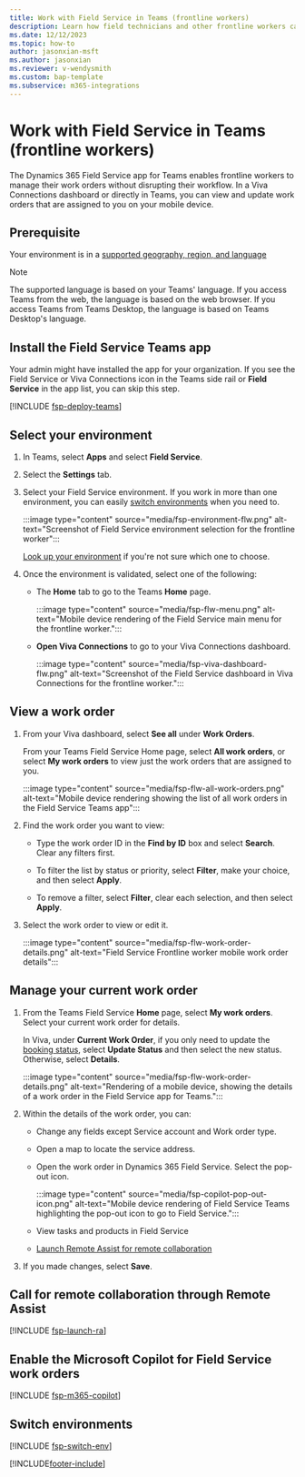 ```yaml
---
title: Work with Field Service in Teams (frontline workers)
description: Learn how field technicians and other frontline workers can use the Dynamics 365 Field Service Teams app to view and update work orders in Teams on their mobile devices.
ms.date: 12/12/2023
ms.topic: how-to
author: jasonxian-msft
ms.author: jasonxian
ms.reviewer: v-wendysmith
ms.custom: bap-template
ms.subservice: m365-integrations
---
```


# Work with Field Service in Teams (frontline workers)

The Dynamics 365 Field Service app for Teams enables frontline workers to manage their work orders without disrupting their workflow. In a Viva Connections dashboard or directly in Teams, you can view and update work orders that are assigned to you on your mobile device.

## Prerequisite

Your environment is in a [supported geography, region, and language](flw-overview.md#supported-geographies-regions-and-languages)

> [!NOTE]
> The supported language is based on your Teams' language. If you access Teams from the web, the language is based on the web browser. If you access Teams from Teams Desktop, the language is based on Teams Desktop's language.

## Install the Field Service Teams app

Your admin might have installed the app for your organization. If you see the Field Service or Viva Connections icon in the Teams side rail or **Field Service** in the app list, you can skip this step.

[!INCLUDE [fsp-deploy-teams](../includes/fsp-deploy-teams.md)]

## Select your environment

1. In Teams, select **Apps** and select **Field Service**.

1. Select the **Settings** tab.

1. Select your Field Service environment. If you work in more than one environment, you can easily [switch environments](#switch-environments) when you need to.

   :::image type="content" source="media/fsp-environment-flw.png" alt-text="Screenshot of Field Service environment selection for the frontline worker":::

   [Look up your environment](/power-platform/admin/determine-org-id-name) if you're not sure which one to choose.

1. Once the environment is validated, select one of the following:

   - The **Home** tab to go to the Teams **Home** page.

     :::image type="content" source="media/fsp-flw-menu.png" alt-text="Mobile device rendering of the Field Service main menu for the frontline worker.":::

   - **Open Viva Connections** to go to your Viva Connections dashboard.

     :::image type="content" source="media/fsp-viva-dashboard-flw.png" alt-text="Screenshot of the Field Service dashboard in Viva Connections for the frontline worker.":::

## View a work order

1. From your Viva dashboard, select **See all** under **Work Orders**.

   From your Teams Field Service Home page, select **All work orders**, or select **My work orders** to view just the work orders that are assigned to you.

   :::image type="content" source="media/fsp-flw-all-work-orders.png" alt-text="Mobile device rendering showing the list of all work orders in the Field Service Teams app":::

1. Find the work order you want to view:

   - Type the work order ID in the **Find by ID** box and select **Search**. Clear any filters first.

   - To filter the list by status or priority, select **Filter**, make your choice, and then select **Apply**.

   - To remove a filter, select **Filter**, clear each selection, and then select **Apply**.

1. Select the work order to view or edit it.

   :::image type="content" source="media/fsp-flw-work-order-details.png" alt-text="Field Service Frontline worker mobile work order details":::

## Manage your current work order

1. From the Teams Field Service **Home** page, select **My work orders**. Select your current work order for details.

   In Viva, under **Current Work Order**, if you only need to update the [booking status](work-order-status-booking-status.md), select **Update Status** and then select the new status. Otherwise, select **Details**.

   :::image type="content" source="media/fsp-flw-work-order-details.png" alt-text="Rendering of a mobile device, showing the details of a work order in the Field Service app for Teams.":::

1. Within the details of the work order, you can:

   - Change any fields except Service account and Work order type.

   - Open a map to locate the service address.

   - Open the work order in Dynamics 365 Field Service. Select the pop-out icon.

     :::image type="content" source="media/fsp-copilot-pop-out-icon.png" alt-text="Mobile device rendering of Field Service Teams highlighting the pop-out icon to go to Field Service.":::

   - View tasks and products in Field Service

   - [Launch Remote Assist for remote collaboration](#call-for-remote-collaboration-through-remote-assist)

1. If you made changes, select **Save**.

## Call for remote collaboration through Remote Assist

[!INCLUDE [fsp-launch-ra](../includes/fsp-launch-ra.md)]

## Enable the Microsoft Copilot for Field Service work orders

[!INCLUDE [fsp-m365-copilot](../includes/fsp-m365-copilot.md)]

## Switch environments

[!INCLUDE [fsp-switch-env](../includes/fsp-switch-env.md)]


[!INCLUDE[footer-include](../includes/footer-banner.md)]
